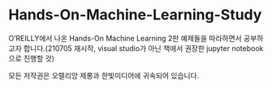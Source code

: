 # Hands-On-Machine-Learning-Study

O’REILLY에서 나온 Hands-On Machine Learning 2판 예제들을 따라하면서 공부하고자 합니다.(210705 재시작, visual studio가 아닌 책에서 권장한 jupyter notebook으로 진행할 것)

모든 저작권은 오렐리앙 제롱과 한빛미디어에 귀속되어 있습니다.
